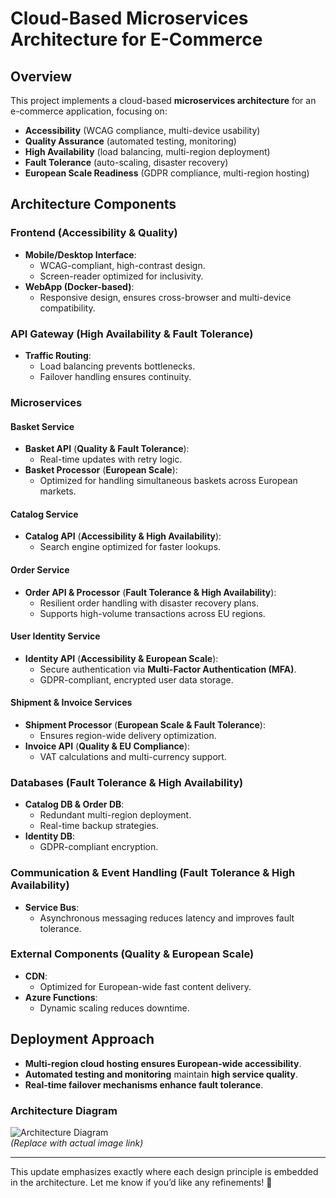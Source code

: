 # Cloud-Based Microservices Architecture for E-Commerce

## Overview
This project implements a cloud-based **microservices architecture** for an e-commerce application, focusing on:
- **Accessibility** (WCAG compliance, multi-device usability)
- **Quality Assurance** (automated testing, monitoring)
- **High Availability** (load balancing, multi-region deployment)
- **Fault Tolerance** (auto-scaling, disaster recovery)
- **European Scale Readiness** (GDPR compliance, multi-region hosting)

## Architecture Components

### Frontend (**Accessibility & Quality**)
- **Mobile/Desktop Interface**:
  - WCAG-compliant, high-contrast design.
  - Screen-reader optimized for inclusivity.
- **WebApp (Docker-based)**:
  - Responsive design, ensures cross-browser and multi-device compatibility.

### API Gateway (**High Availability & Fault Tolerance**)
- **Traffic Routing**:
  - Load balancing prevents bottlenecks.
  - Failover handling ensures continuity.

### Microservices

#### **Basket Service**
- **Basket API** (**Quality & Fault Tolerance**):
  - Real-time updates with retry logic.
- **Basket Processor** (**European Scale**):
  - Optimized for handling simultaneous baskets across European markets.

#### **Catalog Service**
- **Catalog API** (**Accessibility & High Availability**):
  - Search engine optimized for faster lookups.

#### **Order Service**
- **Order API & Processor** (**Fault Tolerance & High Availability**):
  - Resilient order handling with disaster recovery plans.
  - Supports high-volume transactions across EU regions.

#### **User Identity Service**
- **Identity API** (**Accessibility & European Scale**):
  - Secure authentication via **Multi-Factor Authentication (MFA)**.
  - GDPR-compliant, encrypted user data storage.

#### **Shipment & Invoice Services**
- **Shipment Processor** (**European Scale & Fault Tolerance**):
  - Ensures region-wide delivery optimization.
- **Invoice API** (**Quality & EU Compliance**):
  - VAT calculations and multi-currency support.

### Databases (**Fault Tolerance & High Availability**)
- **Catalog DB & Order DB**:
  - Redundant multi-region deployment.
  - Real-time backup strategies.
- **Identity DB**:
  - GDPR-compliant encryption.

### Communication & Event Handling (**Fault Tolerance & High Availability**)
- **Service Bus**:
  - Asynchronous messaging reduces latency and improves fault tolerance.

### External Components (**Quality & European Scale**)
- **CDN**:
  - Optimized for European-wide fast content delivery.
- **Azure Functions**:
  - Dynamic scaling reduces downtime.

## Deployment Approach
- **Multi-region cloud hosting ensures European-wide accessibility**.
- **Automated testing and monitoring** maintain **high service quality**.
- **Real-time failover mechanisms enhance fault tolerance**.

### **Architecture Diagram**
![Architecture Diagram](https://example.com/architecture-image.png)  
_(Replace with actual image link)_

---

This update emphasizes exactly where each design principle is embedded in the architecture. Let me know if you’d like any refinements! 🚀
